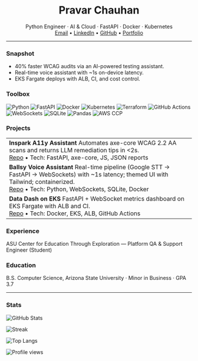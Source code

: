 <h1 align="center">Pravar Chauhan</h1>
<p align="center">
  Python Engineer · AI & Cloud · FastAPI · Docker · Kubernetes
  <br/>
  <a href="mailto:chauhanpravar7@gmail.com">Email</a> •
  <a href="https://www.linkedin.com/in/pravar-chauhan-83845930a/">LinkedIn</a> •
  <a href="https://github.com/ethicalzeus07">GitHub</a> •
  <a href="https://d3tx6hx7gzmh0g.cloudfront.net/">Portfolio</a>
</p>

---

### Snapshot
- 40% faster WCAG audits via an AI-powered testing assistant.
- Real-time voice assistant with ~1s on-device latency.
- EKS Fargate deploys with ALB, CI, and cost control.

### Toolbox
<p>
  <img alt="Python" src="https://img.shields.io/badge/Python-3776AB?logo=python&logoColor=white"/>
  <img alt="FastAPI" src="https://img.shields.io/badge/FastAPI-009688?logo=fastapi&logoColor=white"/>
  <img alt="Docker" src="https://img.shields.io/badge/Docker-2496ED?logo=docker&logoColor=white"/>
  <img alt="Kubernetes" src="https://img.shields.io/badge/Kubernetes-326CE5?logo=kubernetes&logoColor=white"/>
  <img alt="Terraform" src="https://img.shields.io/badge/Terraform-844FBA?logo=terraform&logoColor=white"/>
  <img alt="GitHub Actions" src="https://img.shields.io/badge/GitHub%20Actions-2088FF?logo=githubactions&logoColor=white"/>
  <img alt="WebSockets" src="https://img.shields.io/badge/WebSockets-1C7D7E?logo=socketdotio&logoColor=white"/>
  <img alt="SQLite" src="https://img.shields.io/badge/SQLite-003B57?logo=sqlite&logoColor=white"/>
  <img alt="Pandas" src="https://img.shields.io/badge/Pandas-150458?logo=pandas&logoColor=white"/>
  <img alt="AWS CCP" src="https://img.shields.io/badge/AWS%20Certified-Cloud%20Practitioner-FF9900?logo=amazonaws&logoColor=white"/>
</p>

### Projects
<table>
  <tr>
    <td>
      <b>Inspark A11y Assistant</b>  
      Automates axe-core WCAG 2.2 AA scans and returns LLM remediation tips in &lt;2s.
      <br/>
      <a href="https://github.com/ethicalzeus07/inspark-a11y">Repo</a>
      • Tech: FastAPI, axe-core, JS, JSON reports
    </td>
  </tr>
  <tr>
    <td>
      <b>Ballsy Voice Assistant</b>  
      Real-time pipeline (Google STT → FastAPI → WebSockets) with ~1s latency; themed UI with Tailwind; containerized.
      <br/>
      <a href="https://github.com/ethicalzeus07/ballsy-voice-assistant">Repo</a>
      • Tech: Python, WebSockets, SQLite, Docker
    </td>
  </tr>
  <tr>
    <td>
      <b>Data Dash on EKS</b>  
      FastAPI + WebSocket metrics dashboard on EKS Fargate with ALB and CI.
      <br/>
      <a href="https://github.com/ethicalzeus07/datadash-eks">Repo</a>
      • Tech: Docker, EKS, ALB, GitHub Actions
    </td>
  </tr>
</table>

### Experience
ASU Center for Education Through Exploration — Platform QA & Support Engineer (Student)

### Education
B.S. Computer Science, Arizona State University · Minor in Business · GPA 3.7

---

### Stats
<p>
  <img alt="GitHub Stats" src="https://github-readme-stats.vercel.app/api?username=ethicalzeus07&show_icons=true"/>
</p>
<p>
  <img alt="Streak" src="https://streak-stats.demolab.com?user=ethicalzeus07"/>
</p>
<p>
  <img alt="Top Langs" src="https://github-readme-stats.vercel.app/api/top-langs/?username=ethicalzeus07&layout=compact"/>
</p>

<p>
  <img alt="Profile views" src="https://komarev.com/ghpvc/?username=ethicalzeus07&label=Profile%20views"/>
</p>
